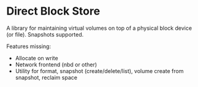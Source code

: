 # Direct Block Store

A library for maintaining virtual volumes on top of a physical block device (or file). Snapshots supported.

Features missing:
- Allocate on write
- Network frontend (nbd or other)
- Utility for format, snapshot (create/delete/list), volume create from snapshot, reclaim space
